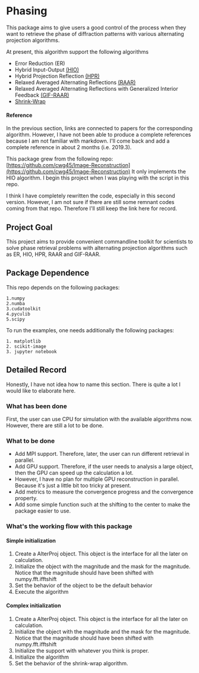 # Phasing

This package aims to give users a good control of the process when they want to 
retrieve the phase of diffraction patterns with various alternating projection 
algorithms.

At present, this algorithm support the following algorithms

- Error Reduction (ER)
- Hybrid Input-Output [(HIO)](https://www.osapublishing.org/ol/abstract.cfm?uri=ol-3-1-27)
- Hybrid Projection Reflection [(HPR)](https://www.ncbi.nlm.nih.gov/pubmed/12801170)
- Relaxed Averaged Alternating Reflections [(RAAR)](https://iopscience.iop.org/article/10.1088/0266-5611/21/1/004)
- Relaxed Averaged Alternating Reflections with Generalized Interior Feedback [(GIF-RAAR)](https://www.ncbi.nlm.nih.gov/pubmed/23187243) 
- [Shrink-Wrap](https://link.aps.org/doi/10.1103/PhysRevB.68.140101) 

#### Reference 
In the previous section, links are connected to papers for the corresponding algorithm. However, 
I have not been able to produce a complete references because I am not familiar with markdown. 
I'll come back and add a complete reference in about 2 months (i.e. 2019.3).

This package grew from the following repo: [https://github.com/cwg45/Image-Reconstruction](https://github.com/cwg45/Image-Reconstruction)
It only implements the HIO algorithm. I begin this project when I was playing with the script in 
this repo. 

I think I have completely rewritten the code, especially in this second version. However, 
I am not sure if there are still some remnant codes coming from that repo. Therefore I'll still 
keep the link here for record. 

## Project Goal
This project aims to provide convenient commandline toolkit for scientists to solve phase 
retrieval problems with alternating projection algorithms such as ER, HIO, HPR, RAAR and GIF-RAAR.

## Package Dependence
This repo depends on the following packages:

    1.numpy
    2.numba
    3.cudatoolkit
    4.pyculib
    5.scipy
 
To run the examples, one needs additionally the following
packages:

    1. matplotlib
    2. scikit-image
    3. jupyter notebook
    
    
## Detailed Record
Honestly, I have not idea how to name this section. There is quite a lot I would like to 
elaborate here.

### What has been done
First, the user can use CPU for simulation with the available algorithms now. However, there are 
still a lot to be done.

### What to be done
- Add MPI support. Therefore, later, the user can run different retrieval in parallel.
- Add GPU support. Therefore, if the user needs to analysis a large object, then the GPU can 
speed up the calculation a lot. 
- However, I have no plan for multiple GPU reconstruction in parallel. Because it's just a 
little bit too tricky at present.
- Add metrics to measure the convergence progress and the convergence property.
- Add some simple function such at the shifting to the center to make the package easier to use.

### What's the working flow with this package

#### Simple initialization

1. Create a AlterProj object. This object is the interface for all the later on calculation.
2. Initialize the object with the magnitude and the mask for the magnitude. Notice that the 
magnitude should have been shifted with numpy.fft.ifftshift
3. Set the behavior of the object to be the default behavior
4. Execute the algorithm

#### Complex initialization

1. Create a AlterProj object. This object is the interface for all the later on calculation.
2. Initialize the object with the magnitude and the mask for the magnitude. Notice that the 
magnitude should have been shifted with numpy.fft.ifftshift
3. Initialize the support with whatever you think is proper.
3. Initialize the algorithm 
4. Set the behavior of the shrink-wrap algorithm.



